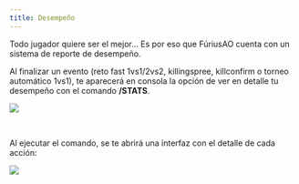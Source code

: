 ```yaml
---
title: Desempeño
---
```


Todo jugador quiere ser el mejor... Es por eso que FúriusAO cuenta con un sistema de reporte de desempeño.

Al finalizar un evento (reto fast 1vs1/2vs2, killingspree, killconfirm o torneo automático 1vs1), te aparecerá en consola la opción de ver en detalle tu desempeño con el comando **/STATS**.

![](images/cosasnuevas/statss.png)

<br/>

Al ejecutar el comando, se te abrirá una interfaz con el detalle de cada acción:

![](images/cosasnuevas/stats.jpg)